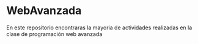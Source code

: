 # WebAvanzada
En este repositorio encontraras la mayoria de actividades realizadas en la clase de programación web avanzada
